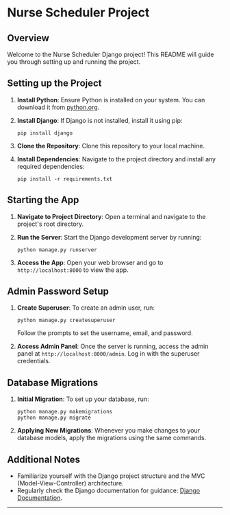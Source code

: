 
# Nurse Scheduler Project

## Overview
Welcome to the Nurse Scheduler Django project! This README will guide you through setting up and running the project.

## Setting up the Project

1. **Install Python**: Ensure Python is installed on your system. You can download it from [python.org](https://www.python.org/downloads/).

2. **Install Django**: If Django is not installed, install it using pip:
    ```
    pip install django
    ```

3. **Clone the Repository**: Clone this repository to your local machine.

4. **Install Dependencies**: Navigate to the project directory and install any required dependencies:
    ```
    pip install -r requirements.txt
    ```

## Starting the App

1. **Navigate to Project Directory**: Open a terminal and navigate to the project's root directory.

2. **Run the Server**: Start the Django development server by running:
    ```
    python manage.py runserver
    ```

3. **Access the App**: Open your web browser and go to `http://localhost:8000` to view the app.

## Admin Password Setup

1. **Create Superuser**: To create an admin user, run:
    ```
    python manage.py createsuperuser
    ```
    Follow the prompts to set the username, email, and password.

2. **Access Admin Panel**: Once the server is running, access the admin panel at `http://localhost:8000/admin`. Log in with the superuser credentials.

## Database Migrations

1. **Initial Migration**: To set up your database, run:
    ```
    python manage.py makemigrations
    python manage.py migrate
    ```

2. **Applying New Migrations**: Whenever you make changes to your database models, apply the migrations using the same commands.

## Additional Notes

- Familiarize yourself with the Django project structure and the MVC (Model-View-Controller) architecture.
- Regularly check the Django documentation for guidance: [Django Documentation](https://docs.djangoproject.com/en/stable/).

---
